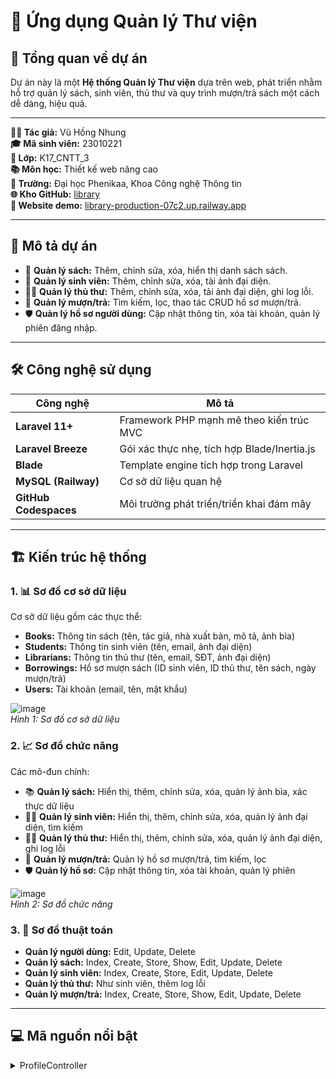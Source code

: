 # 🎉 Ứng dụng Quản lý Thư viện

## 🌟 Tổng quan về dự án
Dự án này là một **Hệ thống Quản lý Thư viện** dựa trên web, phát triển nhằm hỗ trợ quản lý sách, sinh viên, thủ thư và quy trình mượn/trả sách một cách dễ dàng, hiệu quả.

---

**👩‍💻 Tác giả:** Vũ Hồng Nhung  
**🎓 Mã sinh viên:** 23010221  
**🏫 Lớp:** K17_CNTT_3  
**📚 Môn học:** Thiết kế web nâng cao  
**🏢 Trường:** Đại học Phenikaa, Khoa Công nghệ Thông tin  
**🌐 Kho GitHub:** [library](https://github.com/NhungVu248/library.git)  
**🚀 Website demo:** [library-production-07c2.up.railway.app](https://library-production-07c2.up.railway.app)

---

## 📝 Mô tả dự án

- 📖 **Quản lý sách:** Thêm, chỉnh sửa, xóa, hiển thị danh sách sách.
- 👥 **Quản lý sinh viên:** Thêm, chỉnh sửa, xóa, tải ảnh đại diện.
- 🧑‍🏫 **Quản lý thủ thư:** Thêm, chỉnh sửa, xóa, tải ảnh đại diện, ghi log lỗi.
- 🔄 **Quản lý mượn/trả:** Tìm kiếm, lọc, thao tác CRUD hồ sơ mượn/trả.
- 🛡️ **Quản lý hồ sơ người dùng:** Cập nhật thông tin, xóa tài khoản, quản lý phiên đăng nhập.

---

## 🛠️ Công nghệ sử dụng

| Công nghệ           | Mô tả                                        |
|---------------------|----------------------------------------------|
| **Laravel 11+**     | Framework PHP mạnh mẽ theo kiến trúc MVC     |
| **Laravel Breeze**  | Gói xác thực nhẹ, tích hợp Blade/Inertia.js  |
| **Blade**           | Template engine tích hợp trong Laravel       |
| **MySQL (Railway)** | Cơ sở dữ liệu quan hệ                        |
| **GitHub Codespaces** | Môi trường phát triển/triển khai đám mây  |

---

## 🏗️ Kiến trúc hệ thống

### 1. 📊 Sơ đồ cơ sở dữ liệu
Cơ sở dữ liệu gồm các thực thể:  
- **Books:** Thông tin sách (tên, tác giả, nhà xuất bản, mô tả, ảnh bìa)
- **Students:** Thông tin sinh viên (tên, email, ảnh đại diện)
- **Librarians:** Thông tin thủ thư (tên, email, SĐT, ảnh đại diện)
- **Borrowings:** Hồ sơ mượn sách (ID sinh viên, ID thủ thư, tên sách, ngày mượn/trả)
- **Users:** Tài khoản (email, tên, mật khẩu)

![image](https://github.com/user-attachments/assets/43509231-1718-4a11-bb54-d40f4fac3078)  
*Hình 1: Sơ đồ cơ sở dữ liệu*

### 2. 📈 Sơ đồ chức năng

Các mô-đun chính:
- 📚 **Quản lý sách:** Hiển thị, thêm, chỉnh sửa, xóa, quản lý ảnh bìa, xác thực dữ liệu
- 👨‍🎓 **Quản lý sinh viên:** Hiển thị, thêm, chỉnh sửa, xóa, quản lý ảnh đại diện, tìm kiếm
- 🧑‍🏫 **Quản lý thủ thư:** Hiển thị, thêm, chỉnh sửa, xóa, quản lý ảnh đại diện, ghi log lỗi
- 🔄 **Quản lý mượn/trả:** Quản lý hồ sơ mượn/trả, tìm kiếm, lọc
- 🛡️ **Quản lý hồ sơ:** Cập nhật thông tin, xóa tài khoản, quản lý phiên

![image](https://github.com/user-attachments/assets/11b846cb-c8cd-4796-8717-1d05df2a8c4b)  
*Hình 2: Sơ đồ chức năng*

### 3. 🔧 Sơ đồ thuật toán
- **Quản lý người dùng:** Edit, Update, Delete
- **Quản lý sách:** Index, Create, Store, Show, Edit, Update, Delete
- **Quản lý sinh viên:** Index, Create, Store, Edit, Update, Delete
- **Quản lý thủ thư:** Như sinh viên, thêm log lỗi
- **Quản lý mượn/trả:** Index, Create, Store, Show, Edit, Update, Delete

---

## 💻 Mã nguồn nổi bật

<details>
<summary>ProfileController</summary>

```php
// Quản lý hồ sơ người dùng
namespace App\Http\Controllers;
use App\Http\Requests\ProfileUpdateRequest;
use Illuminate\Http\RedirectResponse;
use Illuminate\Http\Request;
use Illuminate\Support\Facades\Auth;
use Illuminate\Support\Facades\Redirect;

class ProfileController extends Controller
{
    public function edit(Request $request) {
        return view('profile.edit', ['user' => $request->user()]);
    }
    public function update(ProfileUpdateRequest $request): RedirectResponse {
        $request->user()->fill($request->validated());
        if ($request->user()->isDirty('email')) {
            $request->user()->email_verified_at = null;
        }
        $request->user()->save();
        return Redirect::route('profile.edit')->with('status', 'profile-updated');
    }
    public function destroy(Request $request): RedirectResponse {
        $request->validateWithBag('userDeletion', ['password' => ['required', 'current_password']]);
        $user = $request->user();
        Auth::logout();
        $user->delete();
        $request->session()->invalidate();
        $request->session()->regenerateToken();
        return Redirect::to('/');
    }
}
</details>

</details>
<summary>StudentController</summary>
// Quản lý thông tin sinh viên
namespace App\Http\Controllers;
use App\Models\Student;
use Illuminate\Http\Request;
use Illuminate\Support\Facades\Storage;

class StudentController extends Controller
{
    public function index(Request $request) {
        $query = Student::query();
        if ($request->has('search')) {
            $query->where('studentname', 'LIKE', '%' . $request->search . '%')
                  ->orWhere('email', 'LIKE', '%' . $request->search . '%');
        }
        $students = $query->paginate(6);
        return view('students.index', compact('students'));
    }
    public function store(Request $request) {
        $validated = $request->validate([
            'studentname' => 'required|string|max:255',
            'email' => 'required|email|unique:students,email',
            'avatar' => 'nullable|image|mimes:jpeg,png,jpg,gif|max:2048',
        ]);
        if ($request->hasFile('avatar')) {
            $validated['photo'] = $request->file('avatar')->store('avatars', 'public');
        }
        Student::create($validated);
        return redirect()->route('students.index')->with('success', 'Sinh viên được tạo thành công.');
    }
}
</details>
<summary>BorrowingController</summary>
// Quản lý hồ sơ mượn/trả
namespace App\Http\Controllers;
use App\Models\Borrowing;
use App\Models\Student;
use App\Models\Librarian;
use Illuminate\Http\Request;
use Illuminate\Support\Facades\Log;

class BorrowingController extends Controller
{
    public function index(Request $request) {
        $query = Borrowing::with(['student', 'librarian']);
        if ($request->has('search')) {
            $query->whereHas('student', fn($q) => $q->where('studentname', 'LIKE', '%' . $request->search . '%'))
                  ->orWhere('bookname', 'LIKE', '%' . $request->search . '%');
        }
        $borrowings = $query->paginate(6);
        return view('borrowings.index', compact('borrowings'));
    }
    public function store(Request $request) {
        $validated = $request->validate([
            'student_id' => 'required|exists:students,id',
            'bookname' => 'required|string|max:255',
            'dateborrowed' => 'required|date',
        ]);
        $student = Student::find($request->student_id);
        $validated['studentname'] = $student->studentname;
        Borrowing::create($validated);
        return redirect()->route('borrowings.index')->with('success', 'Hồ sơ mượn được tạo thành công.');
    }
}
</details>

# 1. Tải mã nguồn
git clone https://github.com/NhungVu248/library.git
cd library

# 2. Cài đặt phụ thuộc
composer install
npm install

# 3. Thiết lập môi trường
cp .env.example .env

# 4. Cấu hình .env (MySQL)
php artisan key:generate

# 5. Chạy migration
php artisan migrate

# 6. Khởi động server
php artisan serve

# 7. Truy cập tại
http://localhost:8000

# 8. Biên dịch tài nguyên
npm run dev
🎮 Hướng dẫn sử dụng
🔐 Đăng nhập: Yêu cầu xác thực để truy cập.
📊 Bảng điều khiển: Quản lý sách, sinh viên, thủ thư, hồ sơ mượn/trả.
🛠️ Quản lý hồ sơ: Cập nhật hoặc xóa tài khoản.
🔍 Tìm kiếm & lọc: Tìm bản ghi nhanh chóng.
🤝 Đóng góp
Mọi đóng góp đều được hoan nghênh! Vui lòng fork, gửi pull request và đảm bảo code tuân thủ chuẩn, có kiểm thử.

🙌 Lời cảm ơn
Cảm ơn Đại học Phenikaa vì cơ hội thực hiện dự án.
Cảm ơn cộng đồng Laravel vì tài liệu và các gói hỗ trợ tuyệt vời.
